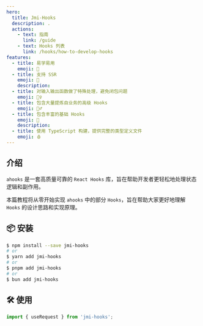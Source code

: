 ```yaml
---
hero:
  title: Jmi-Hooks
  description: .
  actions:
    - text: 指南
      link: /guide
    - text: Hooks 列表
      link: /hooks/how-to-develop-hooks
features:
  - title: 易学易用
    emoji: 👾
  - title: 支持 SSR
    emoji: 🍋
    description:
  - title: 对输入输出函数做了特殊处理，避免闭包问题
    emoji: 🧙‍♀️
  - title: 包含大量提炼自业务的高级 Hooks
    emoji: 🚵‍♂️
  - title: 包含丰富的基础 Hooks
    emoji: 🌈
    description:
  - title: 使用 TypeScript 构建，提供完整的类型定义文件
    emoji: 🩸
---
```


## 介绍

`ahooks` 是一套高质量可靠的 `React Hooks` 库，旨在帮助开发者更轻松地处理状态逻辑和副作用。

本篇教程将从零开始实现 `ahooks` 中的部分 `Hooks`，旨在帮助大家更好地理解 `Hooks` 的设计思路和实现原理。

## 📦 安装

```bash
$ npm install --save jmi-hooks
# or
$ yarn add jmi-hooks
# or
$ pnpm add jmi-hooks
# or
$ bun add jmi-hooks
```

## 🛠️ 使用

```typescript
import { useRequest } from 'jmi-hooks';
```
